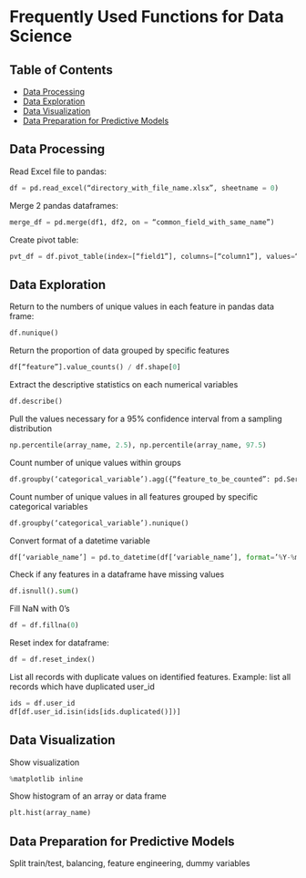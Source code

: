 # Frequently Used Functions for Data Science

## Table of Contents
  * [Data Processing](#data-processing)
  * [Data Exploration](#data-exploration)
  * [Data Visualization](#data-visualization)
  * [Data Preparation for Predictive Models](#Data-Preparation-for-Predictive-Models)

## Data Processing

Read Excel file to pandas:
```python
df = pd.read_excel(“directory_with_file_name.xlsx”, sheetname = 0)
```
Merge 2 pandas dataframes:
```python
merge_df = pd.merge(df1, df2, on = “common_field_with_same_name”)
```
Create pivot table:
```python
pvt_df = df.pivot_table(index=[“field1”], columns=[“column1”], values=“field_for_summary”)
```

## Data Exploration

Return to the numbers of unique values in each feature in pandas data frame:
```python
df.nunique()
```
Return the proportion of data grouped by specific features
```python
df[“feature”].value_counts() / df.shape[0]
```
Extract the descriptive statistics on each numerical variables
```python	
df.describe()
```
Pull the values necessary for a 95% confidence interval from a sampling distribution
```python
np.percentile(array_name, 2.5), np.percentile(array_name, 97.5)
```
Count number of unique values within groups
```python
df.groupby(‘categorical_variable’).agg({“feature_to_be_counted”: pd.Series.nunique})
```
Count number of unique values in all features grouped by specific categorical variables
```python
df.groupby(‘categorical_variable’).nunique()
```
Convert format of a datetime variable
```python
df[‘variable_name’] = pd.to_datetime(df[‘variable_name’], format=’%Y-%m-%d %H:%M:%S.%f’)
```
Check if any features in a dataframe have missing values
```python
df.isnull().sum()
```
Fill NaN with 0’s
```python
df = df.fillna(0)
```
Reset index for dataframe:
```python
df = df.reset_index()
```
List all records with duplicate values on identified features.
Example: list all records which have duplicated user_id
```python
ids = df.user_id
df[df.user_id.isin(ids[ids.duplicated()])]
```

## Data Visualization

Show visualization
```python
%matplotlib inline
```
Show histogram of an array or data frame
```python
plt.hist(array_name)
```

## Data Preparation for Predictive Models
Split train/test, balancing, feature engineering, dummy variables
